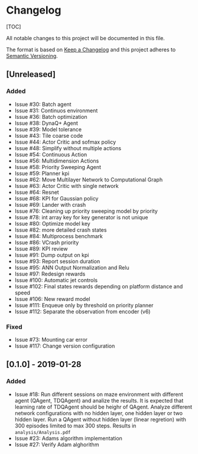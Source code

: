 # Changelog

[TOC]

All notable changes to this project will be documented in this file.

The format is based on [Keep a Changelog](http://keepachangelog.com/en/1.0.0/)
and this project adheres to [Semantic Versioning](http://semver.org/spec/v2.0.0.html).

## [Unreleased]

### Added

- Issue #30: Batch agent
- Issue #31: Continuos environment
- Issue #36: Batch optimization
- Issue #38: DynaQ+ Agent
- Issue #39: Model tolerance
- Issue #43: Tile coarse code
- Issue #44: Actor Critic and sofmax policy
- Issue #48: Simplify without multiple actions
- Issue #54: Continuous Action
- Issue #56: Multidimension Actions
- Issue #58: Priority Sweeping Agent
- Issue #59: Planner kpi
- Issue #62: Move Multilayer Network to Computational Graph
- Issue #63: Actor Critic with single network
- Issue #64: Resnet
- Issue #68: KPI for Gaussian policy
- Issue #69: Lander with crash
- Issue #76: Cleaning up priority sweeping model by priority
- Issue #78: int array key for key generator is not unique
- Issue #80: Optimize model key
- Issue #82: more detailed crash states
- Issue #84: Multiprocess benchmark
- Issue #86: VCrash priority
- Issue #89: KPI review
- Issue #91: Dump output on kpi
- Issue #93: Report session duration
- Issue #95: ANN Output Normalization and Relu
- Issue #97: Redesign rewards
- Issue #100: Automatic jet controls
- Issue #102: Final states rewards depending on platform distance and speed
- Issue #106: New reward model
- Issue #111: Enqueue only by threshold on priority planner
- Issue #112: Separate the observation from encoder (v6)

### Fixed

- Issue #73: Mounting car error
- Issue #117: Change version configuration

## [0.1.0] - 2019-01-28

### Added

- Issue #18:
    Run different sessions on maze environment with different agent (QAgent, TDQAgent) and analize the results.
    It is expected that learning rate of TDQAgent should be heighr of QAgent.
    Analyze different network configurations with no hidden layer, one hidden layer or two hidden layer.
    Run a QAgent without hidden layer (linear regretion) with 300 episodes limited to max 300 steps.
    Results in `analysis/Analysis.pdf`
- Issue #23: Adams algorithm implementation
- Issue #27: Verify Adam alghorithm
